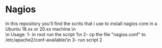 # Nagios
In this repository you'll find the scrits that i use to install nagios core in a Ubuntu 18.xx or 20.xx machine.\n  
\n
Usage: 
1- in root run the script 1\n
2- cp the file "nagios.conf" to /etc/apache2/conf-available/\n
3- run script 2

